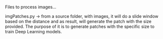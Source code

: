 Files to process images...

imgPatches.py -> from a source folder, with images, it will do a slide window based on the distance and as result, will generate the patch with the size provided. The purpose of it is to generate patches with the specific size to train Deep Learning models.
